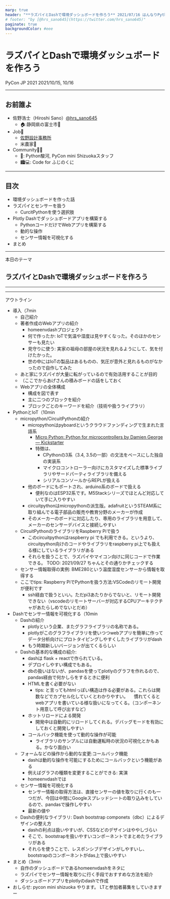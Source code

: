 ```yaml
---
marp: true
header: "**ラズパイとDashで環境ダッシュボードを作ろう** 2021/07/16 はんなりPython LT"
# footer: "by [@hrs_sano645](https://twitter.com/hrs_sano645)"
paginate: true
backgroundColor: #eee
---
```


# ラズパイとDashで環境ダッシュボードを作ろう

PyCon JP 2021
2021/10/15, 10/16

---

## お前誰よ

- 佐野浩士（Hiroshi Sano）[@hrs_sano645](https://twitter.com/hrs_sano645) 
  - 🏠:静岡県の富士市🗻
- Job💼
  - [佐野設計事務所](https://sano-design.info)
  - 米農家🌾
- Community🧑‍💻
  - 🐍: Python駿河, PyCon mini Shizuokaスタッフ
  - 🏙💻: Code for ふじのくに

<!-- _footer:  -->

---

## 目次

- 環境ダッシュボードを作った話
- ラズパイとセンサーを扱う
  - CurcitPythonを使う選択肢
- Plotly Dashでダッシュボードアプリを構築する
  - PythonコードだけでWebアプリを構築する
  - 動的な操作
  - センサー情報を可視化する
- まとめ

<!-- _footer:  -->

---

本日のテーマ

## ラズパイとDashで環境ダッシュボードを作ろう

<!-- _footer:  -->

---

---

アウトライン

- 導入（7min
  - 自己紹介
  - 著者作成のWebアプリの紹介
    - homeenvdashプロジェクト
    - 何で作ったか: IoTで気温や湿度は見やすくなった。そのほかのセンサーも見たい
    - 見守りに使う: 実家の祖母の部屋の状況を見れるようにして、気を付けたかった。
    - 世の中にはIoTの製品はあるものの、気圧が意外と見れるものがなかったので自作してみた
  - あと家にラズパイが大量に転がっているので有効活用することが目的
  - （ここでからあげさんの積みボードの話をしておく
  - Webアプリの全体構成
    - 構成を図で表す
    - 主に二つのブロックを紹介
    - ブロックごとのキーワードを紹介（技術や扱うライブラリ）
- PythonとIoT（10min
  - micropython/CircuitPythonの紹介
    - micropythonはpyboardというクラウドファンディングで生まれた言語系
      - [Micro Python: Python for microcontrollers by Damien George — Kickstarter](https://www.kickstarter.com/projects/214379695/micro-python-python-for-microcontrollers)
      - 特徴は、
        - CPythonの3系（3.4, 3.5の一部）の文法をベースにした独自の実装系
        - マイクロコントローラー向けにカスタマイズした標準ライブラリやサードパーティライブラリを備える
        - シリアルコンソールからREPLが扱える
    - 他のボードにもポートされ、arduino系のボードで扱える
      - 便利なのはESP32系です。M5Stackシリーズでほとんど対応していて手に入りやすい
    - circuitpythonはmicropythonの派生版。adafruitというSTEAM系に取り組んでる電子部品の販売や教育分野のメーカーが作成
    - そのメーカーのボードに対応したり、専用のライブラリを用意して、メーカーのセンサーデバイスと接続しやすい
  - CircuitPythonのライブラリをRaspberry Piで扱う
    - このcircuitpythonはraspberry pi でも利用できる。というより、circuitpython向けのコードやライブラリをraspberry pi上でも扱える様にしているライブラリがある
    - それらを扱うことで、ラズパイやマイコン向けに同じコードで作業できる。
      TODO: 2021/09/27 ちゃんとその通りかチェックする
  - センサー情報取得の実例: BME280という温度湿度センサーから情報を取得する
  - ここでtips: Raspberry PiでPythonを扱う方法:VSCodeのリモート開発が便利です
    - ssh経由で扱うといい。ただpi3あたりからでないと、リモート開発できない（vscodeのリモートサーバーが対応するCPUアーキテクチャがあたらしめでないとだめ）
- Dashでセンサー情報を可視化する（10min
  - Dashの紹介
    - plotlyという企業、またグラフライブラリの名称である。
    - plotlyがこのグラフライブラリを使いつつwebアプリを簡単に作ってデータ分析向けにプロトタイピングしやすくしたライブラリがdash
    - もう時期新しいバージョンが出てくるらしい
  - Dashの基本的な構成の紹介:
    - dashは flask + reactで作られている。
    - デプロイしやすい構成でもある。
    - dbの扱いはないが、pandasを使ってplotlyのグラフを作れるので、pandas経由で何かしらをするときに便利
    - HTMLを書く必要がない
      - tips: と言ってもhtmlっぽい構造は作る必要がある。これらは関数などでカプセル化していくとわかりやすい。
      　慣れてくるとwebアプリを書いている様な扱いになってくる。（コンポーネント用意して呼び出すなど）
    - ホットリロードによる開発
      - 開発中は自動的にリロードしてくれる。デバッグモードを有効にしておくと開発しやすい
    - コールバック機能を使って動的な操作が可能
      - ライブラリのサンプルには自動運転時の状況の可視化とかもある。かなり面白い
  - フォームなどの操作から動的な変更:コールバック機能
    - dashは動的な操作を可能にするためにコールバックという機能がある
    - 例えばグラフの種類を変更することができる: 実演
    - homeenvdashでは
  - センサー情報を可視化する
    - センサー情報の取得方法は、直接センサーの値を取りに行くのも一つだが、今回は中間にGoogleスプレッドシートの取り込みをしているので、pandasで操作しやすい
    - 最新の値や
  - Dashの便利なライブラリ: Dash bootstrap componets（dbc）によるデザインの整え方
    - dashの利点は扱いやすいが、CSSなどのデザインはややしづらい
    - そこで、bootstrapを扱いやすいコンポーネントでまとめたライブラリがある
    - それらを使うことで、レスポンシブデザインがしやすいし、bootstrapのコンポーネントがdas上で扱いやすい
- まとめ（3min
  - 自作のダッシュボードであるhomeenvdashをネタに
  - ラズパイでセンサー情報を取りに行く手段でおすすめな方法を紹介
  - ダッシュボードアプリをplotlyのdashで作成
- おしらせ: pycon mini shizuoka やります。 LTと参加者募集をしていきますー
